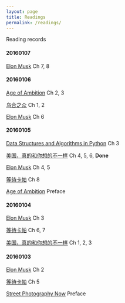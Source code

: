 ```yaml
---
layout: page
title: Readings
permalink: /readings/
---
```


Reading records

#### 20160107

[Elon Musk](http://book.douban.com/subject/26372738/)
  Ch 7, 8

#### 20160106

[Age of Ambition](http://book.douban.com/subject/25740186/)
  Ch 2, 3

[乌合之众](http://book.douban.com/subject/4258830/)
  Ch 1, 2

[Elon Musk](http://book.douban.com/subject/26372738/)
  Ch 6

#### 20160105

[Data Structures and Algorithms in Python](http://book.douban.com/subject/10607365/)
  Ch 3

[美国，真的和你想的不一样](http://book.douban.com/subject/23694625/)
  Ch 4, 5, 6, __Done__

[Elon Musk](http://book.douban.com/subject/26372738/)
	Ch 4, 5

[等待卡帕](http://book.douban.com/subject/6894177/)
	Ch 8

[Age of Ambition](http://book.douban.com/subject/25740186/)
	Preface

#### 20160104

[Elon Musk](http://book.douban.com/subject/26372738/)
 	Ch 3

[等待卡帕](http://book.douban.com/subject/6894177/)
	Ch 6, 7

[美国，真的和你想的不一样](http://book.douban.com/subject/23694625/)
	Ch 1, 2, 3

#### 20160103

[Elon Musk](http://book.douban.com/subject/26372738/)
	Ch 2

[等待卡帕](http://book.douban.com/subject/6894177/)
 	Ch 5

[Street Photography Now](http://book.douban.com/subject/5279388/)
	Preface
